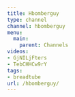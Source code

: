 ```yaml
---
title: Hbomberguy
type: channel
channel: hbomberguy
menu:
  main:
    parent: Channels
videos:
- GjNILjFters
- TebCHHCw9rY
tags:
- breadtube
url: /hbomberguy/
---
```

